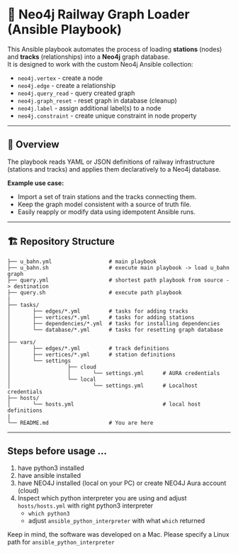 # 🚉 Neo4j Railway Graph Loader (Ansible Playbook)

This Ansible playbook automates the process of loading **stations** (nodes) and **tracks** (relationships) into a **Neo4j** graph database.  
It is designed to work with the custom Neo4j Ansible collection:
- `neo4j.vertex`        - create a node
- `neo4j.edge`          - create a relationship
- `neo4j.query_read`    - query created graph
- `neo4j.graph_reset`   - reset graph in database (cleanup)
- `neo4j.label`         - assign additional label(s) to a node
- `neo4j.constraint`    - create unique constraint in node property

---

## 🧩 Overview

The playbook reads YAML or JSON definitions of railway infrastructure (stations and tracks) and applies them declaratively to a Neo4j database.

**Example use case:**
- Import a set of train stations and the tracks connecting them.
- Keep the graph model consistent with a source of truth file.
- Easily reapply or modify data using idempotent Ansible runs.

---

## 🏗️ Repository Structure

```text
├── u_bahn.yml                  # main playbook
├── u_bahn.sh                   # execute main playbook -> load u_bahn graph
├── query.yml                   # shortest path playbook from source -> destination
├── query.sh                    # execute path playbook
|
├── tasks/
│       ├── edges/*.yml         # tasks for adding tracks
│       ├── vertices/*.yml      # tasks for adding stations
│       ├── dependencies/*.yml  # tasks for installing dependencies
│       └── database/*.yml      # tasks for resetting graph database
│
├── vars/
│       ├── edges/*.yml         # track definitions
│       ├── vertices/*.yml      # station definitions
│       └── settings 
│                  ├── cloud
│                  │       └── settings.yml      # AURA credentials
│                  └── local
│                          └── settings.yml      # Localhost credentials
├── hosts/
│       └── hosts.yml                            # local host definitions
|
└── README.md                   # You are here
```

---

## Steps before usage ...

1. have python3 installed
2. have ansible installed
3. have NEO4J installed (local on your PC) or create NEO4J Aura account (cloud)
4. Inspect which python interpreter you are using and adjust `hosts/hosts.yml` with right python3 interpreter
    * `which python3`
    * adjust `ansible_python_interpreter` with what `which` returned

Keep in mind, the software was developed on a Mac. 
Please specify a Linux path for `ansible_python_interpreter`